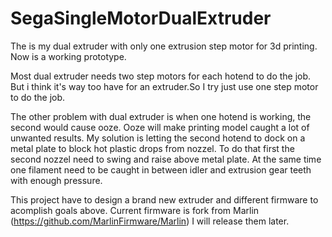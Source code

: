 # SegaSingleMotorDualExtruder
The is my dual extruder with only one extrusion step motor for 3d printing.
Now is a working prototype.

Most dual extruder needs two step motors for each hotend to do the job.
But i think it's way too have for an extruder.So I try just use one step motor to do the job.

The other problem with dual extruder is when one hotend is working, the second would cause ooze.
Ooze will make printing model caught a lot of unwanted results.
My solution is letting the second hotend to dock on a metal plate to block hot plastic drops from nozzel.
To do that first the second nozzel need to swing and raise above metal plate.
At the same time one filament need to be caught in between idler and extrusion gear teeth with enough pressure.

This project have to design a brand new extruder and different firmware to acomplish goals above.
Current firmware is fork from Marlin (https://github.com/MarlinFirmware/Marlin)
I will release them later.


